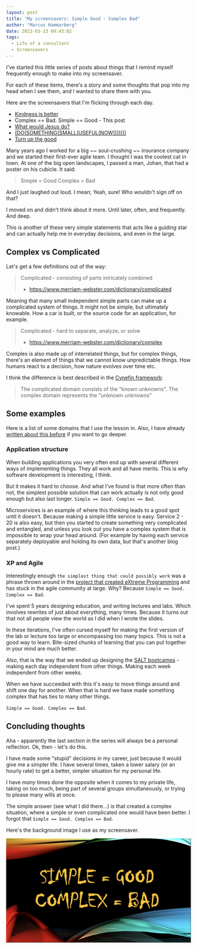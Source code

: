 ```yaml
---
layout: post
title: "My screensavers: Simple Good - Complex Bad"
author: "Marcus Hammarberg"
date: 2023-03-13 09:43:02
tags:
  - Life of a consultant
  - Screensavers
---
```


I've started this little series of posts about things that I remind myself frequently enough to make into my screensaver.

For each of these items, there's a story and some thoughts that pop into my head when I see them, and I wanted to share them with you.

Here are the screensavers that I'm flicking through each day.

- [Kindness is better](http://www.marcusoft.net/2023/03/my-screensavers-kindness-is-better.html)
- Complex == Bad. Simple == Good - This post
- [What would Jesus do?](http://www.marcusoft.net/2023/03/my-screensavers-what-would-jesus-do.html)
- [(DO(SOMETHING(SMALL(USEFUL(NOW())))))](http://www.marcusoft.net/2023/03/screensavers-do-something-small-useful-now.html)
- [Turn up the good](http://www.marcusoft.net/2023/03/my-screensavers-turn-up-the-good.html)

<!-- excerpt-end -->

Many years ago I worked for a big ~~ soul-crushing ~~ insurance company and we started their first-ever agile team. I thought I was the coolest cat in town. At one of the big open landscapes, I passed a man, Johan, that had a poster on his cubicle. It said:

> Simple = Good
> Complex = Bad

And I just laughed out loud. I mean; Yeah, sure! Who wouldn't sign off on that?

I moved on and didn't think about it more. Until later, often, and frequently. And deep.

This is another of these very simple statements that acts like a guiding star and can actually help me in everyday decisions, and even in the large.

## Complex vs Complicated

Let's get a few definitions out of the way:

> Complicated - consisting of parts intricately combined
>
> - <https://www.merriam-webster.com/dictionary/complicated>

Meaning that many small independent simple parts can make up a complicated system of things. It might not be simple, but ultimately knowable. How a car is built, or the source code for an application, for example.

> Complicated - hard to separate, analyze, or solve
>
> - <https://www.merriam-webster.com/dictionary/complex>

Complex is also made up of interrelated things, but for complex things, there's an element of things that we cannot know unpredictable things. How humans react to a decision, how nature evolves over time etc.

I think the difference is best described in the [Cynefin framework](https://en.wikipedia.org/wiki/Cynefin_framework#Complicated):

> The complicated domain consists of the "known unknowns".
> The complex domain represents the "unknown unknowns"

## Some examples

Here is a list of some domains that I use the lesson in. Also, I have already [written about this before](http://www.marcusoft.net/2014/06/simple-good-complex-bad-but-what-does.html) if you want to go deeper.

### Application structure

When building applications you very often end up with several different ways of implementing things. They all work and all have merits. This is why software development is interesting, I think.

But it makes it hard to choose. And what I've found is that more often than not, the simplest possible solution that can work actually is not only good enough but also last longer. `Simple == Good. Complex == Bad`.

Microservices is an example of where this thinking leads to a good spot until it doesn't. Because making a simple little service is easy. Service 2 - 20 is also easy, but then you started to create something very complicated and entangled, and unless you look out you have a complex system that is impossible to wrap your head around. (For example by having each service separately deployable and holding its own data, but that's another blog post.)

### XP and Agile

Interestingly enough `the simplest thing that could possibly work` was a phrase thrown around in the [project that created eXtreme Programming](http://wiki.c2.com/?DoTheSimplestThingThatCouldPossiblyWork) and has stuck in the agile community at large. Why? Because `Simple == Good. Complex == Bad`.

I've spent 5 years designing education, and writing lectures and labs. Which involves rewrites of just about everything, many times. Because it turns out that not all people view the world as I did when I wrote the slides.

In these iterations, I've often cursed myself for making the first version of the lab or lecture too large or encompassing too many topics. This is not a good way to learn. Bite-sized chunks of learning that you can put together in your mind are much better.

Also, that is the way that we ended up designing the [SALT bootcamps](https://www.salt.study) - making each day independent from other things. Making each week independent from other weeks.

When we have succeeded with this it's easy to move things around and shift one day for another. When that is hard we have made something complex that has ties to many other things.

`Simple == Good. Complex == Bad`.

## Concluding thoughts

Aha - apparently the last section in the series will always be a personal reflection. Ok, then - let's do this.

I have made some "stupid" decisions in my career, just because it would give me a simpler life. I have several times, taken a lower salary (or an hourly rate) to get a better, simpler situation for my personal life.

I have _many_ times done the opposite when it comes to my private life, taking on too much, being part of several groups simultaneously, or trying to please many wills at once.

The simple answer (see what I did there...) is that created a complex situation, where a simple or even complicated one would have been better. I forgot that `Simple == Good. Complex == Bad`.

Here's the background image I use as my screensaver.

![Simple = Good. Complex = Bad](/img/backgrounds.003.png)
